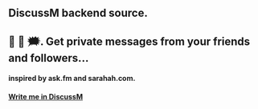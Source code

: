 ## DiscussM backend source.
## 💬 💭 🗯. Get private messages from your friends and followers...
#### inspired by ask.fm and sarahah.com.

#### [Write me in DiscussM](https://discussm.herokuapp.com/user/VamOSGS)
